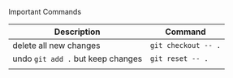 
Important Commands

| Description                       | Command             |
| --------------------------------- | ------------------- |
| delete all new changes            | `git checkout -- .` |
| undo `git add .` but keep changes | `git reset -- .`    |
|                                   |                     |
